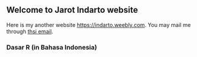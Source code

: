 ## Welcome to Jarot Indarto website

Here is my another website <https://indarto.weebly.com>. You may mail me through [thsi email](j.indarto@gmail.com).

### Dasar R (in Bahasa Indonesia)
